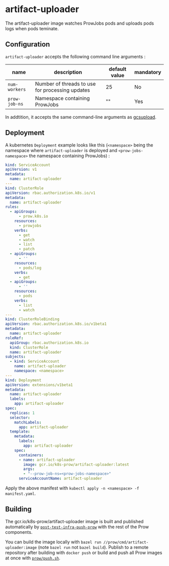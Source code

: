# artifact-uploader

The artifact-uploader image watches ProwJobs pods and uploads pods logs when pods teminate.

## Configuration

`artifact-uploader` accepts the following command line arguments :

| name | description | default value | mandatory |
| --- | --- | --- | --- |
| `num-workers` | Number of threads to use for processing updates | 25 | No |
| `prow-job-ns` | Namespace containing ProwJobs | "" | Yes |

In addtition, it accepts the same command-line arguments as [gcsupload](/prow/cmd/gcsupload).

## Deployment

A kubernetes `Deployment` example looks like this (`<namespace>` being the namespace where `artifact-uploader` is deployed and `<prow-jobs-namespace>` the namespace containing ProwJobs) :

```yaml
kind: ServiceAccount
apiVersion: v1
metadata:
  name: artifact-uploader
---
kind: ClusterRole
apiVersion: rbac.authorization.k8s.io/v1
metadata:
  name: artifact-uploader
rules:
  - apiGroups:
      - prow.k8s.io
    resources:
      - prowjobs
    verbs:
      - get
      - watch
      - list
      - patch
  - apiGroups:
      - ''
    resources:
      - pods/log
    verbs:
      - get
  - apiGroups:
      - ''
    resources:
      - pods
    verbs:
      - list
      - watch
---
kind: ClusterRoleBinding
apiVersion: rbac.authorization.k8s.io/v1beta1
metadata:
  name: artifact-uploader
roleRef:
  apiGroup: rbac.authorization.k8s.io
  kind: ClusterRole
  name: artifact-uploader
subjects:
  - kind: ServiceAccount
    name: artifact-uploader
    namespace: <namespace>
---
kind: Deployment
apiVersion: extensions/v1beta1
metadata:
  name: artifact-uploader
  labels:
    app: artifact-uploader
spec:
  replicas: 1
  selector:
    matchLabels:
      app: artifact-uploader
  template:
    metadata:
      labels:
        app: artifact-uploader
    spec:
      containers:
      - name: artifact-uploader
        image: gcr.io/k8s-prow/artifact-uploader:latest
        args:
        - "--prow-job-ns=<prow-jobs-namespace>"
      serviceAccountName: artifact-uploader
```

Apply the above manifest with `kubectl apply -n <namespace> -f manifest.yaml`.

## Building

The gcr.io/k8s-prow/artifact-uploader image is built and published automatically by [`post-test-infra-push-prow`](https://github.com/kubernetes/test-infra/blob/master/config/jobs/kubernetes/test-infra/test-infra-trusted.yaml#L104-L123) with the rest of the Prow components.

You can build the image locally with `bazel run //prow/cmd/artifact-uploader:image` (note `bazel run` not `bazel build`).
Publish to a remote repository after building with `docker push` or build and push all Prow images at once with [`prow/push.sh`](/prow/push.sh).
